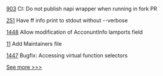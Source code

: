 
[903](https://github.com/hyperledger/aries-vcx/pull/903) CI: Do not publish napi wrapper when running in fork PR

[251](https://github.com/hyperledger/firefly-cli/pull/251) Have ff info print to stdout without --verbose

[1448](https://github.com/hyperledger/solang/pull/1448) Allow modification of AcconuntInfo lamports field

[11](https://github.com/hyperledger/aries-socketdock/pull/11) Add Maintainers file

[1447](https://github.com/hyperledger/solang/pull/1447) Bugfix: Accessing virtual function selectors


[See more >>>](https://start-here.hyperledger.org/pull-requests)

